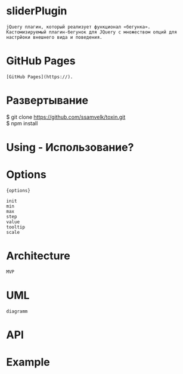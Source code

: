 # sliderPlugin
    jQuery плагин, который реализует функционал «бегунка». 
    Кастомизируемый плагин-бегунок для JQuery с множеством опций для настрйоки внешнего вида и поведения.

# GitHub Pages 
    [GitHub Pages](https://).

# Развертывание 
  $ git clone https://github.com/ssamvelk/toxin.git <br>
  $ npm install

# Using - Использование?

# Options
    {options}

    init
    min
    max
    step
    value
    tooltip
    scale
# Architecture
    MVP

# UML
    diagramm

# API

# Example